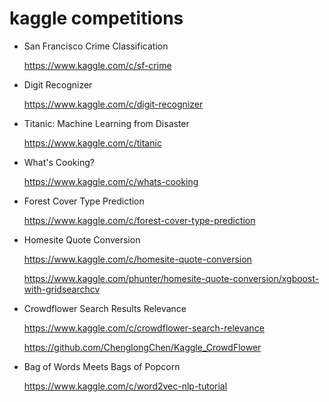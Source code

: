 # kaggle competitions
- San Francisco Crime Classification

  https://www.kaggle.com/c/sf-crime
- Digit Recognizer

  https://www.kaggle.com/c/digit-recognizer
- Titanic: Machine Learning from Disaster

  https://www.kaggle.com/c/titanic
- What's Cooking?

  https://www.kaggle.com/c/whats-cooking
- Forest Cover Type Prediction

  https://www.kaggle.com/c/forest-cover-type-prediction
- Homesite Quote Conversion

  https://www.kaggle.com/c/homesite-quote-conversion

  https://www.kaggle.com/phunter/homesite-quote-conversion/xgboost-with-gridsearchcv
- Crowdflower Search Results Relevance

  https://www.kaggle.com/c/crowdflower-search-relevance

  https://github.com/ChenglongChen/Kaggle_CrowdFlower
- Bag of Words Meets Bags of Popcorn

  https://www.kaggle.com/c/word2vec-nlp-tutorial